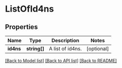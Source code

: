 # ListOfId4ns

## Properties
Name | Type | Description | Notes
------------ | ------------- | ------------- | -------------
**id4ns** | **string[]** | A list of id4ns. | [optional] 

[[Back to Model list]](../README.md#documentation-for-models) [[Back to API list]](../README.md#documentation-for-api-endpoints) [[Back to README]](../README.md)



